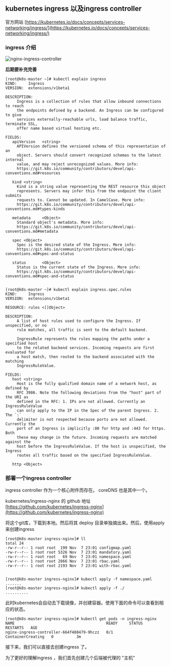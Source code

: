 ## kubernetes ingress 以及ingress controller 

官方网站 [https://kubernetes.io/docs/concepts/services-networking/ingress/](https://kubernetes.io/docs/concepts/services-networking/ingress/)

### ingress 介绍

![nginx-ingress-controller](http://dingdangkoudai.shop/k8s/nginx-ingress-controller.png)

**后期要补充完善**

```shell
[root@k8s-master ~]# kubectl explain ingress
KIND:     Ingress
VERSION:  extensions/v1beta1

DESCRIPTION:
     Ingress is a collection of rules that allow inbound connections to reach
     the endpoints defined by a backend. An Ingress can be configured to give
     services externally-reachable urls, load balance traffic, terminate SSL,
     offer name based virtual hosting etc.

FIELDS:
   apiVersion   <string>
     APIVersion defines the versioned schema of this representation of an
     object. Servers should convert recognized schemas to the latest internal
     value, and may reject unrecognized values. More info:
     https://git.k8s.io/community/contributors/devel/api-conventions.md#resources

   kind <string>
     Kind is a string value representing the REST resource this object
     represents. Servers may infer this from the endpoint the client submits
     requests to. Cannot be updated. In CamelCase. More info:
     https://git.k8s.io/community/contributors/devel/api-conventions.md#types-kinds

   metadata     <Object>
     Standard object's metadata. More info:
     https://git.k8s.io/community/contributors/devel/api-conventions.md#metadata

   spec <Object>
     Spec is the desired state of the Ingress. More info:
     https://git.k8s.io/community/contributors/devel/api-conventions.md#spec-and-status

   status       <Object>
     Status is the current state of the Ingress. More info:
     https://git.k8s.io/community/contributors/devel/api-conventions.md#spec-and-status


[root@k8s-master ~]# kubectl explain ingress.spec.rules
KIND:     Ingress
VERSION:  extensions/v1beta1

RESOURCE: rules <[]Object>

DESCRIPTION:
     A list of host rules used to configure the Ingress. If unspecified, or no
     rule matches, all traffic is sent to the default backend.

     IngressRule represents the rules mapping the paths under a specified host
     to the related backend services. Incoming requests are first evaluated for
     a host match, then routed to the backend associated with the matching
     IngressRuleValue.

FIELDS:
   host <string>
     Host is the fully qualified domain name of a network host, as defined by
     RFC 3986. Note the following deviations from the "host" part of the URI as
     defined in the RFC: 1. IPs are not allowed. Currently an IngressRuleValue
     can only apply to the IP in the Spec of the parent Ingress. 2. The `:`
     delimiter is not respected because ports are not allowed. Currently the
     port of an Ingress is implicitly :80 for http and :443 for https. Both
     these may change in the future. Incoming requests are matched against the
     host before the IngressRuleValue. If the host is unspecified, the Ingress
     routes all traffic based on the specified IngressRuleValue.

   http <Object>

```

### 部署一个ingress controller

ingress controller 作为一个核心附件而存在。  coreDNS 也是其中一个。

kubernetes/ingress-nginx 的 github 地址 [https://github.com/kubernetes/ingress-nginx](https://github.com/kubernetes/ingress-nginx)   

将这个git库，下载到本地。然后将其 deploy 目录单独摘出来。然后，使用apply 来创建ingress  

```shell
[root@k8s-master ingress-nginx]# ll
total 24
-rw-r--r-- 1 root root  199 Nov  7 23:01 configmap.yaml
-rw-r--r-- 1 root root 5326 Nov  7 23:01 mandatory.yaml
-rw-r--r-- 1 root root   69 Nov  7 23:01 namespace.yaml
-rw-r--r-- 1 root root 2866 Nov  7 23:01 rbac.yaml
-rw-r--r-- 1 root root 2193 Nov  7 23:01 with-rbac.yaml


[root@k8s-master ingress-nginx]# kubectl apply -f namespace.yaml
.......
[root@k8s-master ingress-nginx]# kubectl apply -f ./
..........

```

此时kubernetes会自动去下载镜像，并创建容器。使用下面的命令可以查看到相应的状态。  

```shell
[root@k8s-master ingress-nginx]# kubectl get pods -n ingress-nginx 
NAME                                        READY     STATUS              RESTARTS   AGE
nginx-ingress-controller-664f488479-9hczz   0/1       ContainerCreating   0          3m
```  
接下来，我们可以直接去创建ingress 了。    

为了更好的理解ingress ，我们首先创建几个后端被代理的 "主机"   




